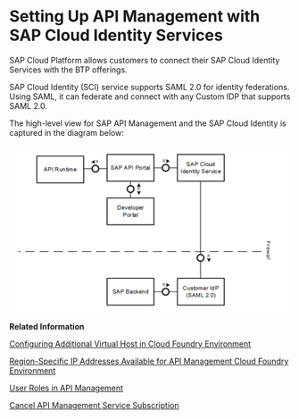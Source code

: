 <!-- loio1e88d9cb4e90466cb0ab2c53e33b2e1c -->

# Setting Up API Management with SAP Cloud Identity Services

SAP Cloud Platform allows customers to connect their SAP Cloud Identity Services with the BTP offerings.

SAP Cloud Identity \(SCI\) service supports SAML 2.0 for identity federations. Using SAML, it can federate and connect with any Custom IDP that supports SAML 2.0.

The high-level view for SAP API Management and the SAP Cloud Identity is captured in the diagram below:

![](images/SCI_Block_Diagram_3053fc5.png)

**Related Information**  


[Configuring Additional Virtual Host in Cloud Foundry Environment](configuring-additional-virtual-host-in-cloud-foundry-environment-a7b91e5.md "A virtual host allows you to host multiple domain names on the API Management capability within Integration Suite.")

[Region-Specific IP Addresses Available for API Management Cloud Foundry Environment](region-specific-ip-addresses-available-for-api-management-cloud-foundry-environment-585d639.md "API Management protects your backend services. However, API Management needs to establish connectivity to your backend services during an API call execution.")

[User Roles in API Management](user-roles-in-api-management-7010b58.md "Use role collections to group together different roles that can be assigned to API Portal and API business hub enterprise users.")

[Cancel API Management Service Subscription](cancel-api-management-service-subscription-df6df2b.md "You can deactivate your API Management capability from Integration Suite to disable your account from the API Management service.")

